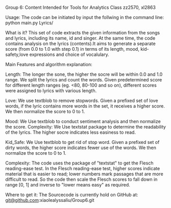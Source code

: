 
Group 6: Content Intended for Tools for Analytics Class
zz2570, xl2863

Usage:
The code can be initiated by input the follwing in the command line:
python main.py Lyrics/

What is it?
This set of code extracts the given information from the songs and lyrics, including its name, id and singer. At the same time, the code contains analysis on the lyrics (contents).It aims to generate a separate score (from 0.0 to 1.0 with step 0.1) in terms of its length, mood, kid-safety,love expressions and choice of vocalulary.

Main Features and algorithm explanation:

Length: The longer the sone, the higher the socre will be within 0.0 and 1.0 range. We split the lyrics and count the words. Given predetermined score for different length ranges (eg. <80, 80-100 and so on), different scores were assigned to lyrics with various length.

Love: We use textblob to remove stopwords. Given a prefixed set of love words, if the lyric contains more words in the set, it receives a higher score. We then normalize the score to 0 to 1.

Mood: We Use textblob to conduct sentiment analysis and then normalize the score.
Complexity: We Use textstat package to determine the readability of the lyrics. The higher socre indicates less easiness to read.

Kid_Safe: We Use textblob to get rid of stop word. Given a prefixed set of dirty words, the higher score indicates fewer use of the words. We then normalize the score to 0 to 1.

Complexity: The code uses the package of "textstat" to get the Flesch reading-ease test. In the Flesch reading-ease test, higher scores indicate material that is easier to read; lower numbers mark passages that are more difficult to read. So the code then scale the Flesch scores to fall down in range [0, 1] and inverse to "lower means easy" as required.

Where to get it:
The Sourcecode is currently hold on GitHub at: git@github.com:xiaolealyssaliu/Group6.git




